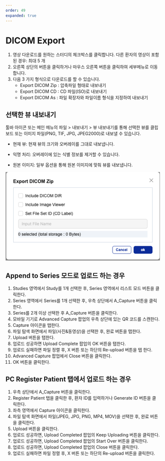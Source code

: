 ```yaml
---
order: 49
expanded: true
---
```


# DICOM Export

1. 영상 다운로드를 원하는 스터디의 체크박스를 클릭합니다.
다른 환자의 영상이 포함된 경우: 최대 5 개
2. 오른쪽 상단의 버튼을 클릭하거나 마우스 오른쪽 버튼을 클릭하여 세부메뉴로 이동합니다.
3. 다음 3 가지 형식으로 다운로드를 할 수 있습니다.
    - Export DICOM Zip : 압축파일 형태로 내보내기
    - Export DICOM CD : CD 파일(ISO)로 내보내기
    - Export DICOM As : 파일 확장자와 파일이름 형식을 지정하여 내보내기


## 선택한 뷰 내보내기

툴바 아이콘 또는 메인 메뉴의 파일 > 내보내기 > 뷰 내보내기를 통해 선택한 뷰를 클립보드 또는 이미지 파일(PNG, TIF, JPG, JPEG2000)로 내보낼 수 있습니다.

- 현재 뷰: 현재 뷰의 크기와 오버레이를 그대로 내보냅니다.

- 익명 처리: 오버레이에 있는 식별 정보를 제거할 수 있습니다.

- 원본 이미지: 일부 옵션을 통해 원본 이미지에 맞춰 뷰를 내보냅니다.


![](img/export.png)


## Append to Series 모드로 업로드 하는 경우

1. Studies 영역에서 Study를 1개 선택한 후, Series 영역에서 리스트 모드 버튼을 클릭한다.
2. Series 영역에서 Series를 1개 선택한 후, 우측 상단에서 A_Capture 버튼을 클릭한다.
3. Series를 2개 이상 선택한 후 A_Capture 버튼을 클릭한다.
4. 모바일 기기로 Advanced Capture 팝업의 우측 상단에 있는 QR 코드를 스캔한다.
5. Capture 아이콘을 탭한다.
6. 파일 탐색 화면에서 파일(사진&동영상)을 선택한 후, 완료 버튼을 탭한다.
7. Upload 버튼을 탭한다.
8. 업로드 성공하면 Upload Complete 팝업의 OK 버튼을 탭한다.
9. 업로드 실패하면 파일 정렬 후, X 버튼 또는 하단의 Re-upload 버튼을 탭 한다.
10. Advanced Capture 팝업에서 Close 버튼을 클릭한다.
11. OK 버튼을 클릭한다.


## PC Register Patient 탭에서 업로드 하는 경우

1. 우측 상단에서 A_Capture 버튼을 클릭한다.
2. Register Patient 탭을 클릭한 후, 환자 ID를 입력하거나 Generate ID 버튼을 클릭한다.
3. 좌측 영역에서 Capture 아이콘을 클릭한다.
4. 파일 탐색 화면에서 파일(JPEG, JPG, PNG, MP4, MOV)을 선택한 후, 완료 버튼을 클릭한다.
5. Upload 버튼을 클릭한다.
6. 업로드 성공하면, Upload Completed 팝업의 Keep Uploading 버튼을 클릭한다.
7. 업로드 성공하면, Upload Completed 팝업의 Start Over 버튼을 클릭한다.
8. 업로드 성공하면, Upload Completed 팝업의 Close 버튼을 클릭한다.
9. 업로드 실패하면 파일 정렬 후, X 버튼 또는 하단의 Re-upload 버튼을 클릭한다.


